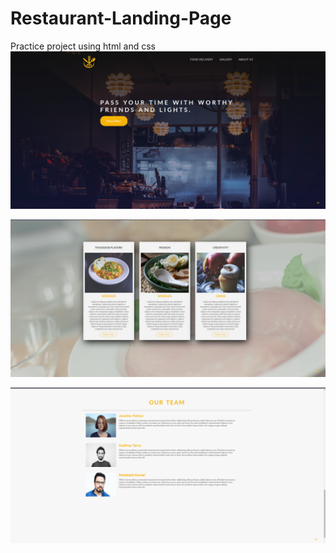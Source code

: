# Restaurant-Landing-Page
Practice project using html and css 
![](p1.png)

![](p2.png)

![](p3.png)
